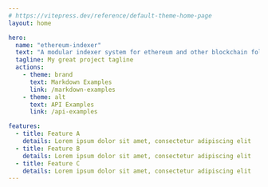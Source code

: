```yaml
---
# https://vitepress.dev/reference/default-theme-home-page
layout: home

hero:
  name: "ethereum-indexer"
  text: "A modular indexer system for ethereum and other blockchain following the same RPC standard. "
  tagline: My great project tagline
  actions:
    - theme: brand
      text: Markdown Examples
      link: /markdown-examples
    - theme: alt
      text: API Examples
      link: /api-examples

features:
  - title: Feature A
    details: Lorem ipsum dolor sit amet, consectetur adipiscing elit
  - title: Feature B
    details: Lorem ipsum dolor sit amet, consectetur adipiscing elit
  - title: Feature C
    details: Lorem ipsum dolor sit amet, consectetur adipiscing elit
---
```


